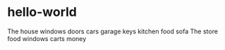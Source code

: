 # hello-world
The house windows doors cars garage keys kitchen food sofa
The store food windows carts money 
